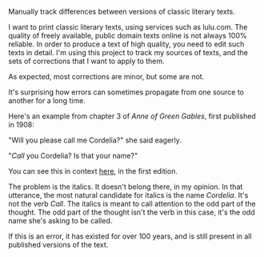 Manually track differences between versions of classic literary texts.

I want to print classic literary texts, using services such as lulu.com.
The quality of freely available, public domain texts online is not always 100% reliable.
In order to produce a text of high quality, you need to edit such texts in detail.
I'm using this project to track my sources of texts, and the sets of corrections that I want to apply to them.

As expected, most corrections are minor, but some are not.

It's surprising how errors can sometimes propagate from one source to another for a long time.

Here's an example from chapter 3 of _Anne of Green Gables_, first published in 1908:


"Will you please call me Cordelia?" she said eagerly.

"_Call_ you Cordelia? Is that your name?"

You can see this in context [here](https://archive.org/details/annegreengables00montgoog/page/n49/mode/2up), in the 
first edition.

The problem is the italics. It doesn't belong there, in my opinion.
In that utterance, the most natural candidate for italics is the name _Cordelia_.
It's not the verb _Call_. 
The italics is meant to call attention to the odd part of the thought. 
The odd part of the thought isn't the verb in this case, it's the odd name she's asking to be called.

If this is an error, it has existed for over 100 years, and is still present in all 
published versions of the text.